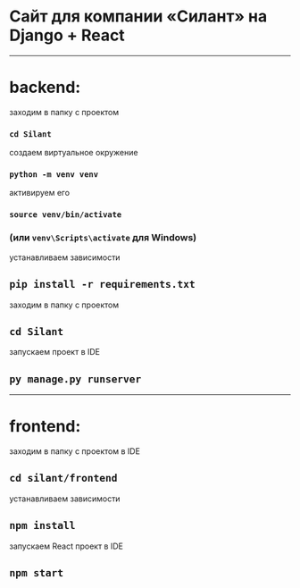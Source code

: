 # Сайт для компании «Силант» на Django + React

---
# backend:

заходим в папку с проектом

### `cd Silant` 

создаем виртуальное окружение

### `python -m venv venv`

активируем его

### `source venv/bin/activate` 

### (или `venv\Scripts\activate` для Windows)

устанавливаем зависимости

## `pip install -r requirements.txt`

заходим в папку с проектом

## `cd Silant` 

запускаем проект в IDE

## `py manage.py runserver`

----

# frontend:

заходим в папку с проектом в IDE

## `cd silant/frontend`

устанавливаем зависимости

## `npm install`

запускаем React проект в IDE

## `npm start`
